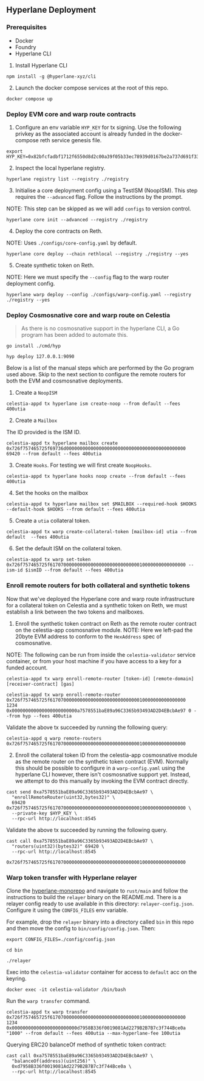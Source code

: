 ## Hyperlane Deployment

### Prerequisites

- Docker
- Foundry
- Hyperlane CLI

1. Install Hyperlane CLI

```
npm install -g @hyperlane-xyz/cli
```

2. Launch the docker compose services at the root of this repo.

```
docker compose up
```

### Deploy EVM core and warp route contracts

1. Configure an env variable `HYP_KEY` for tx signing.
Use the following privkey as the associated account is already funded in the docker-compose reth service genesis file.

```
export HYP_KEY=0x82bfcfadbf1712f6550d8d2c00a39f05b33ec78939d0167be2a737d691f33a6a
```

2. Inspect the local hyperlane registry.

```
hyperlane registry list --registry ./registry
```

3. Initialise a core deployment config using a TestISM (NoopISM).
This step requires the `--advanced` flag. Follow the instructions by the prompt.

NOTE: This step can be skipped as we will add `configs` to version control.

```
hyperlane core init --advanced --registry ./registry
```

4. Deploy the core contracts on Reth.

NOTE: Uses `./configs/core-config.yaml` by default.

```
hyperlane core deploy --chain rethlocal --registry ./registry --yes
```

5. Create synthetic token on Reth.

NOTE: Here we must specify the `--config` flag to the warp router deployment config.

```
hyperlane warp deploy --config ./configs/warp-config.yaml --registry ./registry --yes
```

### Deploy Cosmosnative core and warp route on Celestia

> As there is no cosmosnative support in the hyperlane CLI, a Go program has been added to automate this.

```
go install ./cmd/hyp

hyp deploy 127.0.0.1:9090
```

Below is a list of the manual steps which are performed by the Go program used above.
Skip to the next section to configure the remote routers for both the EVM and cosmosnative deployments.

1. Create a `NoopISM`

```
celestia-appd tx hyperlane ism create-noop --from default --fees 400utia
```

2. Create a `Mailbox`

The ID provided is the ISM ID.

```
celestia-appd tx hyperlane mailbox create 0x726f757465725f69736d00000000000000000000000000000000000000000000 69420 --from default --fees 400utia
```

3. Create `Hooks`. For testing we will first create `NoopHooks`.

```
celestia-appd tx hyperlane hooks noop create --from default --fees 400utia
```

4. Set the hooks on the mailbox

```
celestia-appd tx hyperlane mailbox set $MAILBOX --required-hook $HOOKS --default-hook $HOOKS --from default --fees 400utia
```

5. Create a `utia` collateral token.

```
celestia-appd tx warp create-collateral-token [mailbox-id] utia --from default  --fees 400utia
```

6. Set the default ISM on the collateral token.

```
celestia-appd tx warp set-token 0x726f757465725f61707000000000000000000000000000010000000000000000 --ism-id $ismID --from default --fees 400utia
```

### Enroll remote routers for both collateral and synthetic tokens

Now that we've deployed the Hyperlane core and warp route infrastructure for a collateral token on Celestia and a synthetic token on Reth, 
we must establish a link between the two tokens and mailboxes.

1. Enroll the synthetic token contract on Reth as the remote router contract on the celestia-app cosmosnative module.
NOTE: Here we left-pad the 20byte EVM address to conform to the `HexAddress` spec of cosmosnative.

NOTE: The following can be run from inside the `celestia-validator` service container, or from your host machine if you have access to a key for a funded account.

```
celestia-appd tx warp enroll-remote-router [token-id] [remote-domain] [receiver-contract] [gas]

celestia-appd tx warp enroll-remote-router 0x726f757465725f61707000000000000000000000000000010000000000000000 1234 0x000000000000000000000000a7578551baE89a96C3365b93493AD2D4EBcbAe97 0 --from hyp --fees 400utia
```

Validate the above tx succeeded by running the following query:

```
celestia-appd q warp remote-routers 0x726f757465725f61707000000000000000000000000000010000000000000000
```

2. Enroll the collateral token ID from the celestia-app cosmosnative module as the remote router on the synthetic token contract (EVM).
Normally this should be possible to configure in a `warp-config.yaml` using the hyperlane CLI however, there isn't cosmosnative support yet.
Instead, we attempt to do this manually by invoking the EVM contract directly.

```
cast send 0xa7578551baE89a96C3365b93493AD2D4EBcbAe97 \
  "enrollRemoteRouter(uint32,bytes32)" \
  69420 0x726f757465725f61707000000000000000000000000000010000000000000000 \
  --private-key $HYP_KEY \
  --rpc-url http://localhost:8545
```

Validate the above tx succeeded by running the following query.

```
cast call 0xa7578551baE89a96C3365b93493AD2D4EBcbAe97 \
  "routers(uint32)(bytes32)" 69420 \
  --rpc-url http://localhost:8545

0x726f757465725f61707000000000000000000000000000010000000000000000
```

### Warp token transfer with Hyperlane relayer

Clone the [hyperlane-monorepo](https://github.com/hyperlane-xyz/hyperlane-monorepo) and navigate to `rust/main` and follow the instructions to build the `relayer` binary on the README.md.
There is a relayer config ready to use available in this directory: `relayer-config.json`. Configure it using the `CONFIG_FILES` env variable.

For example, drop the `relayer` binary into a directory called `bin` in this repo and then move the config to `bin/config/config.json`.
Then:

```
export CONFIG_FILES=./config/config.json

cd bin

./relayer
```

Exec into the `celestia-validator` container for access to `default` acc on the keyring.

```
docker exec -it celestia-validator /bin/bash
```

Run the `warp transfer` command. 

```
celestia-appd tx warp transfer 0x726f757465725f61707000000000000000000000000000010000000000000000 1234 0x000000000000000000000000d7958B336f0019081Ad2279B2B7B7c3f744Bce0a "1000" --from default --fees 400utia --max-hyperlane-fee 100utia
```

Querying ERC20 balanceOf method of synthetic token contract:

```
cast call 0xa7578551baE89a96C3365b93493AD2D4EBcbAe97 \
  "balanceOf(address)(uint256)" \
  0xd7958B336f0019081Ad2279B2B7B7c3f744Bce0a \
  --rpc-url http://localhost:8545
```

